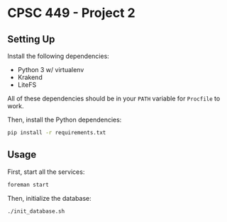 # CPSC 449 - Project 2

## Setting Up

Install the following dependencies:

- Python 3 w/ virtualenv
- Krakend
- LiteFS

All of these dependencies should be in your `PATH` variable for `Procfile` to
work.

Then, install the Python dependencies:

```bash
pip install -r requirements.txt
```

## Usage

First, start all the services:

```bash
foreman start
```

Then, initialize the database:

```bash
./init_database.sh
```
